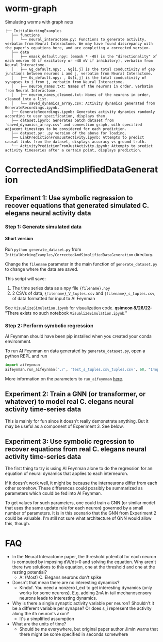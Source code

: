 # worm-graph
Simulating worms with graph nets


```.
├── InitialWorkingExamples
   ├── functions
   │   └── neural_interactome.py: Functions to generate activity, verbatim from Neural Interactome. We may have found discrepancy with the paper's equations here, and are completing a corrected version.
   ├── data
   │   ├── emask_default.npy: (emask * -48) is the "directionality" of each neuron (0 if excitatory or −48 mV if inhibitory), verbatim from Neural Interactome.
   │   ├── Gg_default.npy: , Gg[i,j] is the total conductivity of gap junctions between neurons i and j, verbatim from Neural Interactome.
   │   ├── Gs_default.npy: , Gs[i,j] is the total conductivity of synapses to i from j, verbatim from Neural Interactome.
   │   ├── neuron_names.txt: Names of the neurons in order, verbatim from Neural Interactome.
   │   ├── neuron_names_cleaned.txt: Names of the neurons in order, cleaned into a list.
   │   └── saved_dynamics_array.csv: Activity dynamics generated from GenerateRecordings.ipynb.
   ├── GenerateRecordings.ipynb: Generates activity dynamics randomly according to user specification, displays them.
   ├── dataset.ipynb: Generates batch dataset from 'saved_dynamics_array.csv' and connection graph, with specified adjacent timesteps to be considered for each prediction.
   ├── dataset.py: .py version of the above for loading.
   ├── LinkPredictionFromJustActivity.ipynb: Attempts to predict causal links from the dataset, displays accuracy vs ground truth.
   └── ActivityPredictionFromJustActivity.ipynb: Attempts to predict activity timeseries after a certain point, displays prediction.
 ```


# CorrectedAndSimplifiedDataGeneration

## Experiment 1: Use symbolic regression to recover equations that generated simulated C. elegans neural activity data

### Step 1: Generate simulated data

#### Short version

Run `python generate_dataset.py` from `InitialWorkingExamples/CorrectedAndSimplifiedDataGeneration` directory.

Change the `filename` parameter in the main function of `generate_dataset.py`
to change where the data are saved. 

This script will save:
1. The time series data as a npy file `{filename}.npy`
2. 2 CSVs of data, `{filename}_V_tuples.csv` and `{filename}_s_tuples.csv`,
of data formatted for input to AI Feynman

See `VisualizeSimulation.ipynb` for visualization code.
**qsimeon 8/26/22:** "There exists no such notebook `VisualizeSimulation.ipynb`."

### Step 2: Perform symbolic regression

AI Feynman should have been pip installed when you created your conda environment.

To run AI Feynman on data generated by `generate_dataset.py`, open a python
REPL and run
```python
import aifeynman
aifeynman.run_aifeynman('./', 'test_s_tuples.csv_tuples.csv', 60, "14ops.txt")
```

More information on the parameters to `run_aifeynman` [here](https://github.com/SJ001/AI-Feynman).


## Experiment 2: Train a GNN (or transformer, or whatever) to model real C. elegans neural activity time-series data

This is mainly for fun since it doesn't really demonstrate anything.
But it may be useful as a component of Experiment 3.
See below.


## Experiment 3: Use symbolic regression to recover equations from real C. elegans neural activity time-series data

The first thing to try is using AI Feynman alone to do the regression for an 
equation of neural dynamics that applies to each interneuron.

If it doesn't work well, it might be because the interneurons differ from each 
other somehow.
These differences could possibly be summarized as parameters which could be fed
into AI Feynman.

To get values for such parameters, one could train a GNN (or similar model that uses
the same update rule for each neuron) governed by a small number of parameters.
It is in this scenario that the GNN from Experiment 2 could be valuable.
I'm still not sure what architecture of GNN would allow this, though.


# FAQ
- In the Neural Interactome paper, the threshold potential for each neuron is computed by imposing dVi/dt=0 and solving the equation. Why aren't there two solutions to this equation, one at the threshold and one at the resting potential?
  - A: (Most) C. Elegans neurons don't spike
- Doesn't that mean there are no interesting dynamics?
  - Kindof. You need a nonzero I_ext to get interesting dynamics (only works for some neurons). E.g. adding 2nA in tail mechanosensory neurons leads to interesting dynamics.
- Why is there a single synaptic activity variable per neuron? Shouldn't it be a different variable per synapse? Or does s_i represent the activity along the ith neuron's axon?
  - It's a simplified assumption
- What are the units of time?
  - Should be ms everywhere, but original paper author Jimin warns that there might be some specified in seconds somewhere